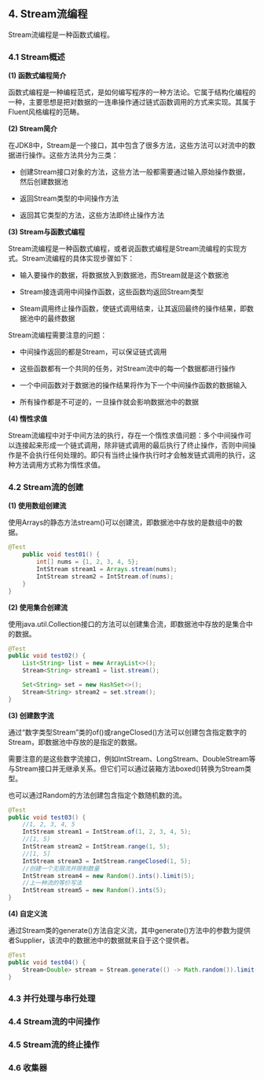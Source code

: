 ## 4. Stream流编程

Stream流编程是一种函数式编程。

### 4.1 Stream概述

**(1) 函数式编程简介**

函数式编程是一种编程范式，是如何编写程序的一种方法论。它属于结构化编程的一种，主要思想是把对数据的一连串操作通过链式函数调用的方式来实现。其属于Fluent风格编程的范畴。

**(2) Stream简介**

在JDK8中，Stream是一个接口，其中包含了很多方法，这些方法可以对流中的数据进行操作。这些方法共分为三类：

- 创建Stream接口对象的方法，这些方法一般都需要通过输入原始操作数据，然后创建数据池

- 返回Stream类型的中间操作方法

- 返回其它类型的方法，这些方法即终止操作方法

**(3) Stream与函数式编程**

Stream流编程是一种函数式编程，或者说函数式编程是Stream流编程的实现方式。Stream流编程的具体实现步骤如下：

- 输入要操作的数据，将数据放入到数据池，而Stream就是这个数据池

- Stream接连调用中间操作函数，这些函数均返回Stream类型

- Steam调用终止操作函数，使链式调用结束，让其返回最终的操作结果，即数据池中的最终数据

Stream流编程需要注意的问题：

- 中间操作返回的都是Stream，可以保证链式调用

- 这些函数都有一个共同的任务，对Stream流中的每一个数据都进行操作

- 一个中间函数对于数据池的操作结果将作为下一个中间操作函数的数据输入

- 所有操作都是不可逆的，一旦操作就会影响数据池中的数据

**(4) 惰性求值**

Stream流编程中对于中间方法的执行，存在一个惰性求值问题：多个中间操作可以连接起来形成一个链式调用，除非链式调用的最后执行了终止操作，否则中间操作是不会执行任何处理的。即只有当终止操作执行时才会触发链式调用的执行，这种方法调用方式称为惰性求值。

### 4.2 Stream流的创建

**(1) 使用数组创建流**

使用Arrays的静态方法stream()可以创建流，即数据池中存放的是数组中的数据。

```java
@Test
    public void test01() {
        int[] nums = {1, 2, 3, 4, 5};
        IntStream stream1 = Arrays.stream(nums);
        IntStream stream2 = IntStream.of(nums);
    }
}
```

**(2) 使用集合创建流**

使用java.util.Collection接口的方法可以创建集合流，即数据池中存放的是集合中的数据。

```java
@Test
public void test02() {
    List<String> list = new ArrayList<>();
    Stream<String> stream1 = list.stream();

    Set<String> set = new HashSet<>();
    Stream<String> stream2 = set.stream();
}
```

**(3) 创建数字流**

通过“数字类型Stream”类的of()或rangeClosed()方法可以创建包含指定数字的Stream，即数据池中存放的是指定的数据。

需要注意的是这些数字流接口，例如IntStream、LongStream、DoubleStream等与Stream接口并无继承关系。但它们可以通过装箱方法boxed()转换为Stream类型。

也可以通过Random的方法创建包含指定个数随机数的流。

```java
@Test
public void test03() {
    //1, 2, 3, 4, 5
    IntStream stream1 = IntStream.of(1, 2, 3, 4, 5);
    //[1, 5)
    IntStream stream2 = IntStream.range(1, 5);
    //[1, 5]
    IntStream stream3 = IntStream.rangeClosed(1, 5);
    //创建一个无限流并限制数量
    IntStream stream4 = new Random().ints().limit(5);
    //上一种流的等价写法
    IntStream stream5 = new Random().ints(5);
}
```

**(4) 自定义流**

通过Stream类的generate()方法自定义流，其中generate()方法中的参数为提供者Supplier，该流中的数据池中的数据就来自于这个提供者。

```java
@Test
public void test04() {
    Stream<Double> stream = Stream.generate(() -> Math.random()).limit(5);
}
```

### 4.3 并行处理与串行处理

### 4.4 Stream流的中间操作

### 4.5 Stream流的终止操作

### 4.6 收集器

